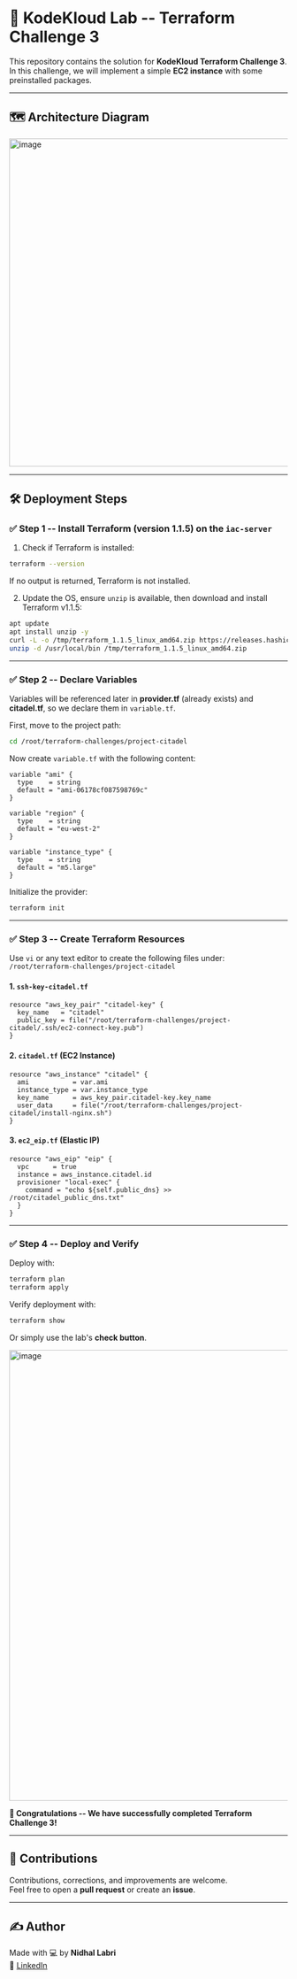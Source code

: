 # 🚀 KodeKloud Lab -- Terraform Challenge 3

This repository contains the solution for **KodeKloud Terraform Challenge 3**.  
In this challenge, we will implement a simple **EC2 instance** with some preinstalled packages.

------------------------------------------------------------------------

## 🗺️ Architecture Diagram

<img width="938" height="593" alt="image" src="https://github.com/user-attachments/assets/ac764fa4-a770-4910-a1bd-218352b8c354" />

------------------------------------------------------------------------

## 🛠️ Deployment Steps

### ✅ Step 1 -- Install Terraform (version 1.1.5) on the `iac-server`

1. Check if Terraform is installed:

```bash
terraform --version
```

If no output is returned, Terraform is not installed.

2. Update the OS, ensure `unzip` is available, then download and install Terraform v1.1.5:

```bash
apt update
apt install unzip -y
curl -L -o /tmp/terraform_1.1.5_linux_amd64.zip https://releases.hashicorp.com/terraform/1.1.5/terraform_1.1.5_linux_amd64.zip
unzip -d /usr/local/bin /tmp/terraform_1.1.5_linux_amd64.zip
```

------------------------------------------------------------------------

### ✅ Step 2 -- Declare Variables

Variables will be referenced later in **provider.tf** (already exists) and **citadel.tf**, so we declare them in `variable.tf`.

First, move to the project path:

```bash
cd /root/terraform-challenges/project-citadel
```

Now create `variable.tf` with the following content:

```hcl
variable "ami" {
  type    = string
  default = "ami-06178cf087598769c"
}

variable "region" {
  type    = string
  default = "eu-west-2"
}

variable "instance_type" {
  type    = string
  default = "m5.large"
}
```

Initialize the provider:

```bash
terraform init
```

------------------------------------------------------------------------

### ✅ Step 3 -- Create Terraform Resources

Use `vi` or any text editor to create the following files under: `/root/terraform-challenges/project-citadel`

#### 1. `ssh-key-citadel.tf`

```hcl
resource "aws_key_pair" "citadel-key" {
  key_name   = "citadel"
  public_key = file("/root/terraform-challenges/project-citadel/.ssh/ec2-connect-key.pub")
}
```

#### 2. `citadel.tf` (EC2 Instance)

```hcl
resource "aws_instance" "citadel" {
  ami           = var.ami
  instance_type = var.instance_type
  key_name      = aws_key_pair.citadel-key.key_name
  user_data     = file("/root/terraform-challenges/project-citadel/install-nginx.sh")
}
```

#### 3. `ec2_eip.tf` (Elastic IP)

```hcl
resource "aws_eip" "eip" {
  vpc      = true
  instance = aws_instance.citadel.id
  provisioner "local-exec" {
    command = "echo ${self.public_dns} >> /root/citadel_public_dns.txt"
  }
}
```

------------------------------------------------------------------------

### ✅ Step 4 -- Deploy and Verify

Deploy with:

```bash
terraform plan
terraform apply
```

Verify deployment with:

```bash
terraform show
```
Or simply use the lab's **check button**.

<img width="1919" height="815" alt="image" src="https://github.com/user-attachments/assets/1e29154f-11c3-405b-b226-e8f7733d442e" />

**🎉 Congratulations -- We have successfully completed Terraform Challenge 3!**

------------------------------------------------------------------------

## 🧠 Contributions

Contributions, corrections, and improvements are welcome.  
Feel free to open a **pull request** or create an **issue**.

------------------------------------------------------------------------

## ✍️ Author

Made with 💻 by **Nidhal Labri**  
🔗 [LinkedIn](https://www.linkedin.com/in/nidhal-labri/)
